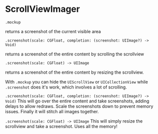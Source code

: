# ScrollViewImager


    .mockup
returns a screenshot of the current visible area

    .screenshot(scale: CGFloat, completion: (screenshot: UIImage?) -> Void)
returns a screenshot of the entire content by scrolling the scrollview

    .screenshot(scale: CGFloat) -> UIImage
returns a screenshot of the entire content by resizing the scrollview.

With `.mockup` you can hide the `UIScrollView` or `UICollectionView` while `.screenshot` does it's work, which involves a lot of scrolling.



`.screenshot(scale: CGFloat, completion: (screenshot: UIImage?) -> Void)` 
This will go over the entire content and take screenshots, adding delays to allow redraws. Scale the screenshots down to prevent memory issues. Finally it will stitch all images together.

`.screenshot(scale: CGFloat) -> UIImage`
This will simply resize the scrollview and take a screenshot.
Uses all the memory!
